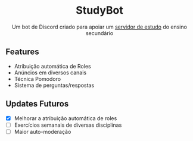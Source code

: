 <h1 align="center">StudyBot<project-name></h1>

<p align="center">Um bot de Discord criado para apoiar um <a href=https://discord.gg/RBST2BgDy3>servidor de estudo</a> do ensino secundário<project-description></p>

## Features
- Atribuição automática de Roles
- Anúncios em diversos canais
- Técnica Pomodoro
- Sistema de perguntas/respostas 


## Updates Futuros

- [x] Melhorar a atribuição automática de roles    
- [ ] Exercícios semanais de diversas disciplinas
- [ ] Maior auto-moderação
